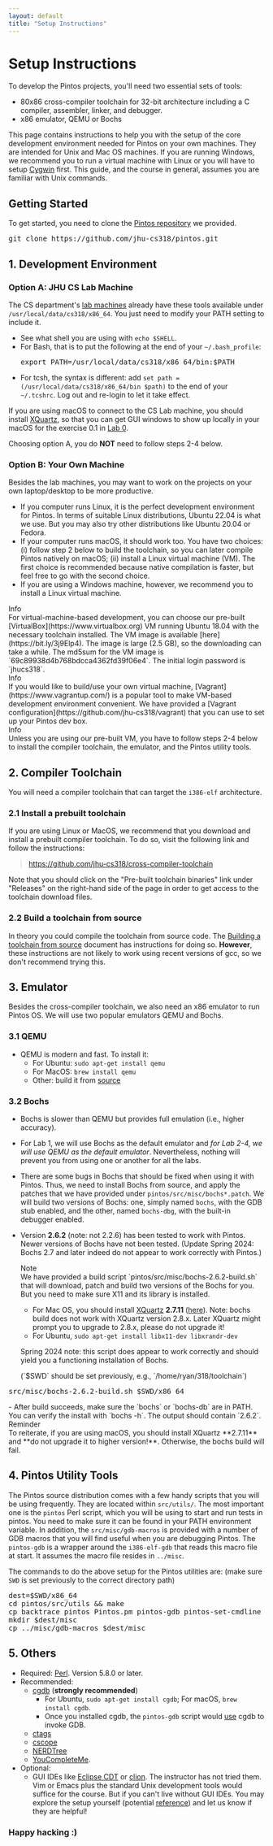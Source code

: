 ```yaml
---
layout: default
title: "Setup Instructions"
---
```


# Setup Instructions

To develop the Pintos projects, you'll need two essential sets of tools:

- 80x86 cross-compiler toolchain for 32-bit architecture including a C
  compiler, assembler, linker, and debugger.
- x86 emulator, QEMU or Bochs

This page contains instructions to help you with the setup of the core
development environment needed for Pintos on your own machines. They are
intended for Unix and Mac OS machines. If you are running Windows, we
recommend you to run a virtual machine with Linux or you will have to
setup [Cygwin](http://www.cygwin.com) first. This guide, and the course
in general, assumes you are familiar with Unix commands.

## Getting Started

To get started, you need to clone the [Pintos repository](https://github.com/jhu-cs318/pintos)
we provided.

<div class='shell'><pre>
git clone https://github.com/jhu-cs318/pintos.git
</pre></div>

## 1. Development Environment

### Option A: JHU CS Lab Machine

The CS department's [lab
machines](https://support.cs.jhu.edu/wiki/Category:Linux_Clients)
already have these tools available under
`/usr/local/data/cs318/x86_64`.
You just need to modify your PATH setting to include it.

- See what shell you are using with `echo $SHELL`.
- For Bash, that is to put the following at the end of your
  `~/.bash_profile`:
  <div class='shell'><pre>export PATH=/usr/local/data/cs318/x86_64/bin:$PATH </pre></div>
- For tcsh, the syntax is different: add
  `set path = (/usr/local/data/cs318/x86_64/bin $path)` to the end of your
  `~/.tcshrc`. Log out and
  re-login to let it take effect.

If you are using macOS to connect to the CS Lab machine, you should
install [XQuartz](https://www.xquartz.org), so that you can get GUI
windows to show up locally in your macOS for the exercise 0.1 in [Lab
0](project/project0.html).

Choosing option A, you do **NOT** need to follow steps 2-4 below.

### Option B: Your Own Machine

Besides the lab machines, you may want to work on the projects on your
own laptop/desktop to be more productive.

- If you computer runs Linux, it is the perfect development
  environment for Pintos. In terms of suitable Linux distributions,
  Ubuntu 22.04 is what we use. But you may also try other
  distributions like Ubuntu 20.04 or Fedora.
- If your computer runs macOS, it should work too. You have two
  choices: (i) follow step 2 below to build the toolchain, so you can
  later compile Pintos natively on macOS; (ii) install a Linux virtual
  machine (VM). The first choice is recommended because native
  compilation is faster, but feel free to go with the second choice.
- If you are using a Windows machine, however, we recommend you to
  install a Linux virtual machine.

<div class='admonition info'>
  <div class='title'>Info</div>
  <div class='content' markdown='1'>
For virtual-machine-based development, you can choose our pre-built
[VirtualBox](https://www.virtualbox.org) VM running Ubuntu 18.04 with
the necessary toolchain installed. The VM image is available
[here](https://bit.ly/3j9Elp4). The image is large (2.5 GB), so the
downloading can take a while. The md5sum for the VM image is
`69c89938d4b768bdcca4362fd39f06e4`. The initial login password is
`jhucs318`.
  </div>
</div>

<div class='admonition info'>
  <div class='title'>Info</div>
  <div class='content' markdown='1'>
If you would like to build/use your own virtual machine,
[Vagrant](https://www.vagrantup.com/) is a popular tool to make VM-based
development environment convenient. We have provided a [Vagrant
configuration](https://github.com/jhu-cs318/vagrant) that you can use to
set up your Pintos dev box.
  </div>
</div>

<div class='admonition info'>
  <div class='title'>Info</div>
  <div class='content' markdown='1'>
Unless you are using our pre-built VM, you have to follow steps 2-4
below to install the compiler toolchain, the emulator, and the Pintos
utility tools.
  </div>
</div>

## 2. Compiler Toolchain

You will need a compiler toolchain that can target the `i386-elf` architecture.

### 2.1 Install a prebuilt toolchain

If you are using Linux or MacOS, we recommend that you download and install a prebuilt
compiler toolchain. To do so, visit the following link and follow the instructions:

> <https://github.com/jhu-cs318/cross-compiler-toolchain>

Note that you should click on the "Pre-built toolchain binaries" link
under "Releases" on the right-hand side of the page in order to
get access to the toolchain download files.

### 2.2 Build a toolchain from source

In theory you could compile the toolchain from source code.
The [Building a toolchain from source](build_toolchain.html) document has
instructions for doing so. **However**, these instructions are not
likely to work using recent versions of gcc, so we don't recommend
trying this.

## 3. Emulator

Besides the cross-compiler toolchain, we also need an x86 emulator to
run Pintos OS. We will use two popular emulators QEMU and Bochs.

### 3.1 QEMU

- QEMU is modern and fast. To install it:
  -   For Ubuntu: `sudo apt-get install qemu`
  -   For MacOS: `brew install qemu`
  -   Other: build it from [source](https://www.qemu.org/download/)

### 3.2 Bochs

- Bochs is slower than QEMU but provides full emulation (i.e., higher
  accuracy).
- For Lab 1, we will use Bochs as the default emulator and *for Lab
  2-4, we will use QEMU as the default emulator*. Nevertheless,
  nothing will prevent you from using one or another for all the labs.
- There are some bugs in Bochs that should be fixed when using it with
  Pintos. Thus, we need to install Bochs from source, and apply the
  patches that we have provided under
  `pintos/src/misc/bochs*.patch`. We will build two versions of Bochs: one,
  simply named `bochs`, with
  the GDB stub enabled, and the other, named
  `bochs-dbg`, with the
  built-in debugger enabled.
- Version **2.6.2** (note: not 2.2.6) has been tested to work with
  Pintos. Newer versions of Bochs have not been tested.
  (Update Spring 2024: Bochs 2.7 and later indeed do not appear to
  work correctly with Pintos.)
  <div class='admonition info'>
   <div class='title'>Note</div>
   <div class='content' markdown='1'>
  We have provided a build script `pintos/src/misc/bochs-2.6.2-build.sh`
  that will download, patch and build two versions of the Bochs for you.
  But you need to make sure X11 and its library is installed.
  
    - For Mac OS, you should install [XQuartz](https://www.xquartz.org)
      **2.7.11** ([here](https://www.xquartz.org/releases/index.html)).
      Note: bochs build does not work with XQuartz version 2.8.x. Later
      XQuartz might prompt you to upgrade to 2.8.x, please do not upgrade
      it!
    - For Ubuntu,
      `sudo apt-get install libx11-dev libxrandr-dev`

    Spring 2024 note: this script does appear to work correctly and should
    yield you a functioning installation of Bochs.
   </div>
  </div>
  (`$SWD` should be set previously, e.g., `/home/ryan/318/toolchain`)
<div class='shell'><pre>src/misc/bochs-2.6.2-build.sh $SWD/x86_64</pre></div>
- After build succeeds, make sure the `bochs` or `bochs-db` are in PATH.
  You can verify the install with `bochs -h`. The output should contain `2.6.2`.

<div class='admonition caution'>
  <div class='title'>Reminder</div>
  <div class='content' markdown='1'>
To reiterate, if you are using macOS, you should install XQuartz
**2.7.11** and **do not upgrade it to higher version!**. Otherwise, the
bochs build will fail.
  </div>
</div>

## 4. Pintos Utility Tools

The Pintos source distribution comes with a few handy scripts that you
will be using frequently. They are located within
`src/utils/`. The most important one is the `pintos` Perl script,
which you will be using to start and run tests in pintos. You need to
make sure it can be found in your PATH environment variable. In
addition, the `src/misc/gdb-macros` is provided with a number of GDB macros that you
will find useful when you are debugging Pintos. The
`pintos-gdb` is a wrapper around the `i386-elf-gdb` that reads
this macro file at start. It assumes the macro file resides in
`../misc`.

The commands to do the above setup for the Pintos utilities are: (make
sure `SWD` is set previously to the correct directory path)

<div class='shell'><pre>
dest=$SWD/x86_64
cd pintos/src/utils && make
cp backtrace pintos Pintos.pm pintos-gdb pintos-set-cmdline pintos-mkdisk setitimer-helper squish-pty squish-unix $dest/bin
mkdir $dest/misc
cp ../misc/gdb-macros $dest/misc
</pre></div>

## 5. Others

- Required: [Perl](http://www.perl.org). Version 5.8.0 or later.
- Recommended:
  -   [cgdb](https://cgdb.github.io) (**strongly recommended**)
      -   For Ubuntu, `sudo apt-get install cgdb`; For macOS,
          `brew install cgdb`.
      -   Once you installed cgdb, the `pintos-gdb` script
          would [use](https://github.com/jhu-cs318/pintos/blob/master/src/utils/pintos-gdb#L16)
          cgdb to invoke GDB.
  -   [ctags](http://ctags.sourceforge.net/)
  -   [cscope](http://cscope.sourceforge.net/)
  -   [NERDTree](https://github.com/scrooloose/nerdtree)
  -   [YouCompleteMe](https://github.com/Valloric/YouCompleteMe).
- Optional:
  -   GUI IDEs like [Eclipse CDT](https://eclipse.org/cdt) or
      [clion](http://www.jetbrains.com/clion). The instructor has not
      tried them. Vim or Emacs plus the standard Unix development
      tools would suffice for the course. But if you can't live
      without GUI IDEs. You may explore the setup yourself (potential
      [reference](https://uchicago-cs.github.io/mpcs52030/pintos_eclipse.html))
      and let us know if they are helpful!

### Happy hacking :)
